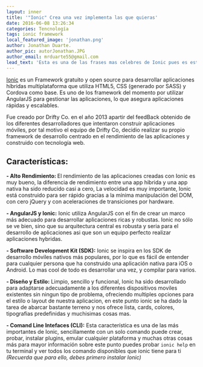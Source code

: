 ```yaml
---
layout: inner
title: '"Ionic" Crea una vez implementa las que quieras'
date: 2016-06-08 13:26:34
categories: Tencnología
tags: ionic framework
local_featured_image: 'jonathan.png'
author: Jonathan Duarte.
author_pic: autorJonathan.JPG
author_email: mrduarte55@gmail.com
lead_text: 'Esta es una de las frases mas celebres de Ionic pues es esta la premisa de los desarrollos multiplataforma, orientados a sustituir el tedioso desarrollo nativo y el mantenimiento que este implica, te invito a que conozcas este poderoso framework de desarrollo y veras por ti mismo las bondades que este ofrece...'
---
```


[Ionic][ionicDocs] es un Framework gratuito y open source para desarrollar aplicaciones híbridas multiplataforma que utiliza HTML5, CSS (generado por SASS) y Cordova como base. Es uno de los framework del momento por utilizar AngularJS para gestionar las aplicaciones, lo que asegura aplicaciones rápidas y escalables.

Fue creado por Drifty Co. en el año 2013 apartir del feedBack obtenido de los diferentes desarrolladores que intentaron construir aplicaciones móviles, por tal motivo el equipo de Drifty Co, decidio realizar su propio framework de desarrollo centrado en el rendimiento de las aplicaciones y construido con tecnología web.

<h2>Características:</h2>

<b>- Alto Rendimiento: </b>El rendimiento de las aplicaciones creadas con Ionic es muy bueno, la diferencia de rendimiento entre una app hibrida y una app nativa ha sido reducido casi a cero, La velocidad es muy importante, Ionic está construido para ser rápido gracias a la mínima manipulación del DOM, con cero jQuery y con aceleraciones de transiciones por hardware.

<b>- AngularJS y Ionic:</b> Ionic utiliza AngularJS con el fin de crear un marco más adecuado para desarrollar aplicaciones ricas y robustas. Ionic no sólo se ve bien, sino que su arquitectura central es robusta y seria para el desarrollo de aplicaciones asi que son un equipo perfecto realizar aplicaciones hybridas.

<b>- Software Development Kit (SDK):</b> Ionic se inspira en los SDK de desarrollo móviles nativos más populares, por lo que es fácil de entender para cualquier persona que ha construido una aplicación nativa para iOS o Android. Lo mas cool de todo es desarrollar una vez, y compilar para varios.

<b>- Diseño y Estilo:</b> Limpio, sencillo y funcional, Ionic ha sido desarrollado para adaṕtarse adecuadamente a los diferentes dispositivos moviles existentes sin ningun tipo de problema, ofreciendo multiples opciones para el estilo o layout de nuestra aplicacion, en este punto ionic se ha dado la tarea de abarcar bastante terreno y nos ofrece lista, cards, colores, tipografias predefinidas y muchisimas cosas mas.

<b>- Comand Line Intefaces (CLI):</b> Esta característica es una de las más importantes de Ionic, sencillamente con un solo comando puede crear, probar, instalar plugins, emular cualquier plataforma y muchas otras cosas más para mayor información sobre este punto puedes probar `ionic help` en tu terminal y ver todos los comando disponibles que ionic tiene para ti <i>(Recuerda que para ello, debes primero instalar Ionic)</i>

[ionicDocs]:http://ionicframework.com/docs/
